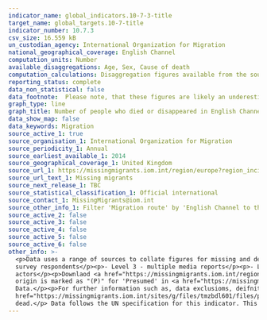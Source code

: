 ```yaml
---
indicator_name: global_indicators.10-7-3-title
target_name: global_targets.10-7-title
indicator_number: 10.7.3
csv_size: 16.559 kB
un_custodian_agency: International Organization for Migration
national_geographical_coverage: English Channel
computation_units: Number
available_disaggregations: Age, Sex, Cause of death
computation_calculations: Disaggregation figures available from the source are summed to represent the UK headline numbers.
reporting_status: complete
data_non_statistical: false
data_footnote:  Please note, that these figures are likely an underestimatation due to the difficulties encountered when collecting data in this area.
graph_type: line
graph_title: Number of people who died or disappeared in English Channel during the process of migration to the UK
data_show_map: false
data_keywords: Migration
source_active_1: true
source_organisation_1: International Organization for Migration
source_periodicity_1: Annual
source_earliest_available_1: 2014
source_geographical_coverage_1: United Kingdom
source_url_1: https://missingmigrants.iom.int/region/europe?region_incident=All&route=3896&incident_date%5Bmin%5D=&incident_date%5Bmax%5D=
source_url_text_1: Missing migrants
source_next_release_1: TBC
source_statistical_classification_1: Official international
source_contact_1: MissingMigrants@iom.int
source_other_info_1: Filter 'Migration route' by 'English Channel to the UK'.
source_active_2: false
source_active_3: false
source_active_4: false
source_active_5: false
source_active_6: false
other_info: >-
  <p>Data uses a range of sources to collate figures for missing and dead migrants; incidents are ranked on a scale from 1-5 based on the source(s) of information available.</p><p>- Level one - only one media source.</p><p>- Level 2 - from uncorroborated eyewitnes accounts or data from
  survey respondents</p><p>- Level 3 - multiple media reports</p><p>- Level 4 - at least one NGO, IGO, or another humanitarian actor with direct knowledge of the incident</p><p>- Level 5 - official sources such as coroners, medical examiners, gov officials or from mulitple humanitarian
  actors</p><p>Downlaod <a href="https://missingmigrants.iom.int/region/europeregion_incident=All&route=3896&incident_date%5Bmin%5D=&incident_date%5Bmax%5D="> IOM Missing Migrants Data</a> to see ranks asssinged to the data sources used in this indicator</p><p>In some cases, region of
  origin is marked as "(P)" for 'Presumed' in <a href="https://missingmigrants.iom.int/region/europe?region_incident=All&route=3896&incident_date%5Bmin%5D=&incident_date%5Bmax%5D="> IOM Data Source</a>, to see which figures are derived from presumed locations please download the IOM
  Data.</p><p>For further information such as, data exclusioms, deifnitions and challenges in collecting migration data please see <a href="https://missingmigrants.iom.int/methodology"> IOM Methodology</a> and<a
  href="https://missingmigrants.iom.int/sites/g/files/tmzbdl601/files/publication/file/MMP%2520data%2520collection%2520guidelines_EN.pdf"> Data Collection Guidelines</a>.</p><p> This indicator reports both missing and dead migrants incidents, as missing migrants are presumed to be
  dead.</p> Data follows the UN specification for this indicator. This indicator has not been identified in collaboration with topic experts.
---
```

